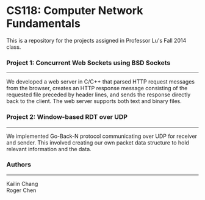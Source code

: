 CS118: Computer Network Fundamentals
=====

This is a repository for the projects assigned in Professor Lu's Fall 2014 class.

### Project 1: Concurrent Web Sockets using BSD Sockets
-------------------------------------------------------
We developed a web server in C/C++ that parsed HTTP request messages from the browser, creates an HTTP response message consisting of the requested file preceded by header lines, and sends the response directly back to the client. The web server supports both text and binary files. 

### Project 2: Window-based RDT over UDP
--------------------------------------------------------
We implemented Go-Back-N protocol communicating over UDP for receiver and sender. This involved creating our own packet data structure to hold relevant information and the data. 

### Authors
--------------------------------------------------------
Kailin Chang <br/>
Roger Chen
